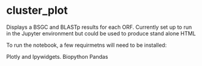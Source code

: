 # cluster_plot
Displays a BSGC and BLASTp results for each ORF. 
Currently set up to run in the Jupyter environment but could be used to produce stand alone HTML 


To run the notebook, a few requirmetns will need to be installed:

Plotly and Ipywidgets.
Biopython 
Pandas 
